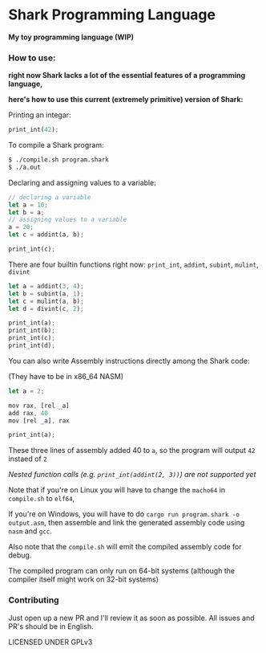 # Shark Programming Language

**My toy programming language (WIP)**

### How to use:
**right now Shark lacks a lot of the essential features of a programming language,**

**here's how to use this current (extremely primitive) version of Shark:**

Printing an integar:

``` Rust
print_int(42);
```

To compile a Shark program:

``` Bash
$ ./compile.sh program.shark
$ ./a.out
```

Declaring and assigning values to a variable:

``` Rust
// declaring a variable
let a = 10;
let b = a;
// assigning values to a variable
a = 20;	
let c = addint(a, b);

print_int(c);
```

There are four builtin functions right now: `print_int`, `addint`, `subint`, `mulint`, `divint`

``` Rust
let a = addint(3, 4);
let b = subint(a, 1);
let c = mulint(a, b);
let d = divint(c, 2);

print_int(a);
print_int(b);
print_int(c);
print_int(d);
```

You can also write Assembly instructions directly among the Shark code:

(They have to be in x86_64 NASM)

``` Rust
let a = 2;

mov rax, [rel _a]
add rax, 40
mov [rel _a], rax

print_int(a);
```

These three lines of assembly added 40 to `a`, so the program will output `42` instaed of `2`

*Nested function calls (e.g. `print_int(addint(2, 3))`) are not supported yet*

Note that if you're on Linux you will have to change the `macho64` in `compile.sh` to `elf64`,

If you're on Windows, you will have to do `cargo run program.shark -o output.asm`, then assemble and link the generated assembly code using `nasm` and `gcc`.

Also note that the `compile.sh` will emit the compiled assembly code for debug.

The compiled program can only run on 64-bit systems (although the compiler itself might work on 32-bit systems)

### Contributing
Just open up a new PR and I'll review it as soon as possible. All issues and PR's should be in English.

LICENSED UNDER GPLv3

